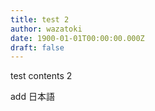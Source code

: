 ```yaml
---
title: test 2
author: wazatoki
date: 1900-01-01T00:00:00.000Z
draft: false
---
```

test contents 2

add 日本語

